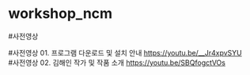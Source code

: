 # workshop_ncm

#사전영상

#사전영상 01. 프로그램 다운로드 및 설치 안내 https://youtu.be/__Jr4xpvSYU       
#사전영상 02. 김해인 작가 및 작품 소개 https://youtu.be/SBQfogctVOs
